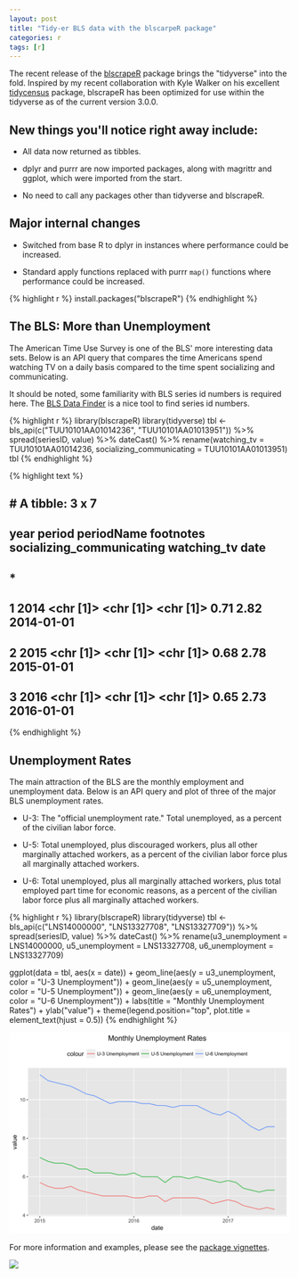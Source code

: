 ```yaml
---
layout: post
title: "Tidy-er BLS data with the blscarpeR package"
categories: r
tags: [r]
---
```




The recent release of the [blscrapeR](https://github.com/keberwein/blscrapeR) package brings the "tidyverse" into the fold. Inspired by my recent collaboration with Kyle Walker on his excellent [tidycensus](https://github.com/walkerke/tidycensus) package, blscrapeR has been optimized for use within the tidyverse as of the current version 3.0.0.

## New things you'll notice right away include:

* All data now returned as tibbles.

* dplyr and purrr are now imported packages, along with magrittr and ggplot, which were imported from the start.

* No need to call any packages other than tidyverse and blscrapeR.


## Major internal changes

* Switched from base R to dplyr in instances where performance could be increased.

* Standard apply functions replaced with purrr `map()` functions where performance could be increased.


{% highlight r %}
install.packages("blscrapeR")
{% endhighlight %}

## The BLS: More than Unemployment

The American Time Use Survey is one of the BLS' more interesting data sets. Below is an API query that compares the time Americans spend watching TV on a daily basis compared to the time spent socializing and communicating.

It should be noted, some familiarity with BLS series id numbers is required here. The [BLS Data Finder](https://beta.bls.gov/dataQuery/search) is a nice tool to find series id numbers.


{% highlight r %}
library(blscrapeR)
library(tidyverse)
tbl <- bls_api(c("TUU10101AA01014236", "TUU10101AA01013951")) %>%
    spread(seriesID, value) %>%
    dateCast() %>%
    rename(watching_tv = TUU10101AA01014236, socializing_communicating = TUU10101AA01013951)
tbl
{% endhighlight %}



{% highlight text %}
## # A tibble: 3 x 7
##    year    period periodName footnotes socializing_communicating watching_tv       date
## * <dbl>    <list>     <list>    <list>                     <dbl>       <dbl>     <date>
## 1  2014 <chr [1]>  <chr [1]> <chr [1]>                      0.71        2.82 2014-01-01
## 2  2015 <chr [1]>  <chr [1]> <chr [1]>                      0.68        2.78 2015-01-01
## 3  2016 <chr [1]>  <chr [1]> <chr [1]>                      0.65        2.73 2016-01-01
{% endhighlight %}

## Unemployment Rates

The main attraction of the BLS are the monthly employment and unemployment data. Below is an API query and plot of three of the major BLS unemployment rates.

* U-3: The "official unemployment rate." Total unemployed, as a percent of the civilian labor force.

* U-5: Total unemployed, plus discouraged workers, plus all other marginally attached workers, as a percent of the civilian labor force plus all marginally attached workers.

* U-6: Total unemployed, plus all marginally attached workers, plus total employed part time for economic reasons, as a percent of the civilian labor force plus all marginally attached workers.


{% highlight r %}
library(blscrapeR)
library(tidyverse)
tbl <- bls_api(c("LNS14000000", "LNS13327708", "LNS13327709")) %>%
    spread(seriesID, value) %>%
    dateCast() %>%
    rename(u3_unemployment = LNS14000000, u5_unemployment = LNS13327708, u6_unemployment = LNS13327709)


ggplot(data = tbl, aes(x = date)) + 
    geom_line(aes(y = u3_unemployment, color = "U-3 Unemployment")) +
    geom_line(aes(y = u5_unemployment, color = "U-5 Unemployment")) + 
    geom_line(aes(y = u6_unemployment, color = "U-6 Unemployment")) + 
    labs(title = "Monthly Unemployment Rates") + ylab("value") +
    theme(legend.position="top", plot.title = element_text(hjust = 0.5)) 
{% endhighlight %}

![plot of chunk unnamed-chunk-4](/assets/Rfig/unnamed-chunk-4-1.png)

For more information and examples, please see the [package vignettes](https://github.com/keberwein/blscrapeR/tree/master/vignettes).

![](https://github.com/keberwein/blscrapeR/blob/master/man/figures/blscrapeR_hex.png?raw=true)

